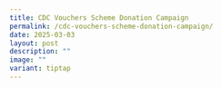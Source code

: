 ```yaml
---
title: CDC Vouchers Scheme Donation Campaign
permalink: /cdc-vouchers-scheme-donation-campaign/
date: 2025-03-03
layout: post
description: ""
image: ""
variant: tiptap
---
```

